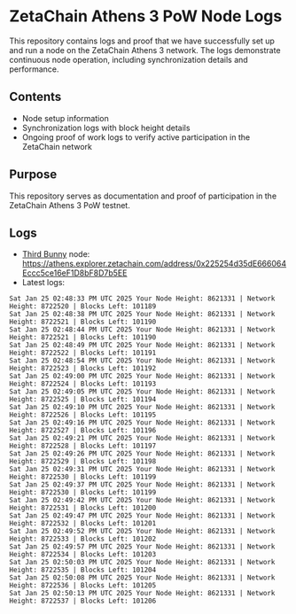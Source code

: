 # ZetaChain Athens 3 PoW Node Logs
This repository contains logs and proof that we have successfully set up and run a node on the ZetaChain Athens 3 network. The logs demonstrate continuous node operation, including synchronization details and performance.

## Contents
- Node setup information
- Synchronization logs with block height details
- Ongoing proof of work logs to verify active participation in the ZetaChain network

## Purpose
This repository serves as documentation and proof of participation in the ZetaChain Athens 3 PoW testnet.

## Logs

- [Third Bunny](https://thirdbunny.xyz/) node: https://athens.explorer.zetachain.com/address/0x225254d35dE666064Eccc5ce16eF1D8bF8D7b5EE
- Latest logs:
```
Sat Jan 25 02:48:33 PM UTC 2025 Your Node Height: 8621331 | Network Height: 8722520 | Blocks Left: 101189
Sat Jan 25 02:48:38 PM UTC 2025 Your Node Height: 8621331 | Network Height: 8722521 | Blocks Left: 101190
Sat Jan 25 02:48:44 PM UTC 2025 Your Node Height: 8621331 | Network Height: 8722521 | Blocks Left: 101190
Sat Jan 25 02:48:49 PM UTC 2025 Your Node Height: 8621331 | Network Height: 8722522 | Blocks Left: 101191
Sat Jan 25 02:48:54 PM UTC 2025 Your Node Height: 8621331 | Network Height: 8722523 | Blocks Left: 101192
Sat Jan 25 02:49:00 PM UTC 2025 Your Node Height: 8621331 | Network Height: 8722524 | Blocks Left: 101193
Sat Jan 25 02:49:05 PM UTC 2025 Your Node Height: 8621331 | Network Height: 8722525 | Blocks Left: 101194
Sat Jan 25 02:49:10 PM UTC 2025 Your Node Height: 8621331 | Network Height: 8722526 | Blocks Left: 101195
Sat Jan 25 02:49:16 PM UTC 2025 Your Node Height: 8621331 | Network Height: 8722527 | Blocks Left: 101196
Sat Jan 25 02:49:21 PM UTC 2025 Your Node Height: 8621331 | Network Height: 8722528 | Blocks Left: 101197
Sat Jan 25 02:49:26 PM UTC 2025 Your Node Height: 8621331 | Network Height: 8722529 | Blocks Left: 101198
Sat Jan 25 02:49:31 PM UTC 2025 Your Node Height: 8621331 | Network Height: 8722530 | Blocks Left: 101199
Sat Jan 25 02:49:37 PM UTC 2025 Your Node Height: 8621331 | Network Height: 8722530 | Blocks Left: 101199
Sat Jan 25 02:49:42 PM UTC 2025 Your Node Height: 8621331 | Network Height: 8722531 | Blocks Left: 101200
Sat Jan 25 02:49:47 PM UTC 2025 Your Node Height: 8621331 | Network Height: 8722532 | Blocks Left: 101201
Sat Jan 25 02:49:52 PM UTC 2025 Your Node Height: 8621331 | Network Height: 8722533 | Blocks Left: 101202
Sat Jan 25 02:49:57 PM UTC 2025 Your Node Height: 8621331 | Network Height: 8722534 | Blocks Left: 101203
Sat Jan 25 02:50:03 PM UTC 2025 Your Node Height: 8621331 | Network Height: 8722535 | Blocks Left: 101204
Sat Jan 25 02:50:08 PM UTC 2025 Your Node Height: 8621331 | Network Height: 8722536 | Blocks Left: 101205
Sat Jan 25 02:50:13 PM UTC 2025 Your Node Height: 8621331 | Network Height: 8722537 | Blocks Left: 101206
```
